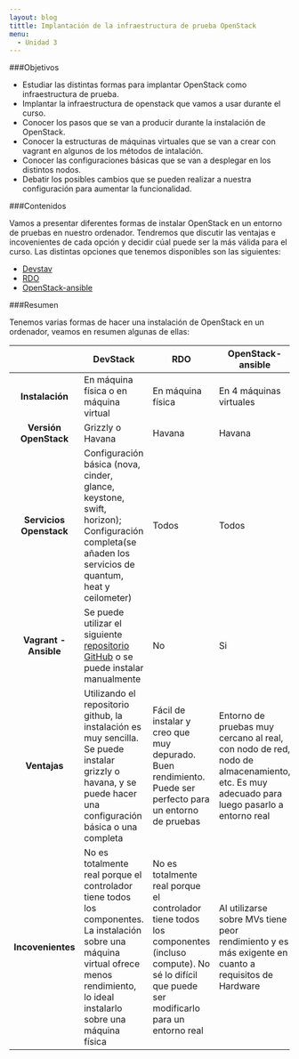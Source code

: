 ```yaml
---
layout: blog
tittle: Implantación de la infraestructura de prueba OpenStack
menu:
  - Unidad 3
---
```

###Objetivos

* Estudiar las distintas formas para implantar OpenStack como infraestructura de prueba.
* Implantar la infraestructura de openstack que vamos a usar durante el curso.
* Conocer los pasos que se van a producir durante la instalación de OpenStack.
* Conocer la estructuras de máquinas virtuales que se van a crear con vagrant en algunos de los métodos de intalación.
* Conocer las configuraciones básicas que se van a desplegar en los distintos nodos.
* Debatir los posibles cambios que se pueden realizar a nuestra configuración para aumentar la funcionalidad.

###Contenidos

Vamos a presentar diferentes formas de instalar OpenStack en un entorno de pruebas en nuestro ordenador. Tendremos que discutir las ventajas e incovenientes de cada opción y decidir cúal puede ser la más válida para el curso. Las distintas opciones que tenemos disponibles son las siguientes:

* [Devstav](devstack)
* [RDO](rdo)
* [OpenStack-ansible](openstack-ansible)


###Resumen

Tenemos varias formas de hacer una instalación de OpenStack en un ordenador, veamos en resumen algunas de ellas:

|     |DevStack|RDO|OpenStack-ansible|
|:---:|--------|---|-----------------|
|**Instalación**|En máquina física o en máquina virtual|En máquina física|En 4 máquinas virtuales|
|**Versión OpenStack**|Grizzly o Havana|Havana|Havana|
|**Servicios Openstack**|Configuración básica (nova, cinder, glance, keystone, swift, horizon); Configuración completa(se añaden los servicios de quantum, heat y ceilometer)|Todos|Todos|
|**Vagrant - Ansible**|Se puede utilizar el siguiente [repositorio GitHub](https://github.com/xiaohanyu/vagrant-ansible-devstack) o se puede instalar manualmente|No|Si|
|**Ventajas**|Utilizando el repositorio github, la instalación es muy sencilla. Se puede instalar grizzly o havana, y se puede hacer una configuración básica o una completa|Fácil de instalar y creo que muy depurado. Buen rendimiento. Puede ser perfecto para un entorno de pruebas|Entorno de pruebas muy cercano al real, con nodo de red, nodo de almacenamiento, etc. Es muy adecuado para luego pasarlo a entorno real|
|**Incovenientes**|No es totalmente real porque el controlador tiene todos los componentes. La instalación sobre una máquina virtual ofrece menos rendimiento, lo ideal instalarlo sobre una máquina física|No es totalmente real porque el controlador tiene todos los componentes (incluso compute). No sé lo difícil que puede ser modificarlo para un entorno real|Al utilizarse sobre MVs tiene peor rendimiento y es más exigente en cuanto a requisitos de Hardware|


